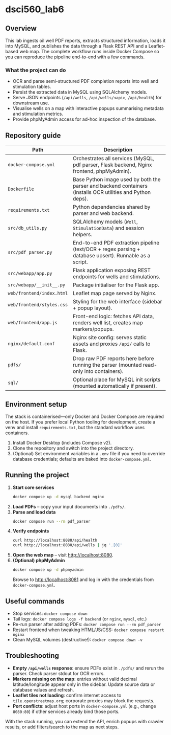 # dsci560_lab6

## Overview
This lab ingests oil well PDF reports, extracts structured information, loads it into MySQL, and publishes the data through a Flask REST API and a Leaflet-based web map. The complete workflow runs inside Docker Compose so you can reproduce the pipeline end-to-end with a few commands.

### What the project can do
- OCR and parse semi-structured PDF completion reports into well and stimulation tables.
- Persist the extracted data in MySQL using SQLAlchemy models.
- Serve JSON endpoints (`/api/wells`, `/api/wells/<api>`, `/api/health`) for downstream use.
- Visualise wells on a map with interactive popups summarising metadata and stimulation metrics.
- Provide phpMyAdmin access for ad-hoc inspection of the database.

## Repository guide
| Path | Description |
| --- | --- |
| `docker-compose.yml` | Orchestrates all services (MySQL, pdf parser, Flask backend, Nginx frontend, phpMyAdmin). |
| `Dockerfile` | Base Python image used by both the parser and backend containers (installs OCR utilities and Python deps). |
| `requirements.txt` | Python dependencies shared by parser and web backend. |
| `src/db_utils.py` | SQLAlchemy models (`Well`, `StimulationData`) and session helpers. |
| `src/pdf_parser.py` | End-to-end PDF extraction pipeline (text/OCR + regex parsing + database upsert). Runnable as a script. |
| `src/webapp/app.py` | Flask application exposing REST endpoints for wells and stimulations. |
| `src/webapp/__init__.py` | Package initialiser for the Flask app. |
| `web/frontend/index.html` | Leaflet map page served by Nginx. |
| `web/frontend/styles.css` | Styling for the web interface (sidebar + popup layout). |
| `web/frontend/app.js` | Front-end logic: fetches API data, renders well list, creates map markers/popups. |
| `nginx/default.conf` | Nginx site config: serves static assets and proxies `/api/` calls to Flask. |
| `pdfs/` | Drop raw PDF reports here before running the parser (mounted read-only into containers). |
| `sql/` | Optional place for MySQL init scripts (mounted automatically if present). |

## Environment setup
The stack is containerised—only Docker and Docker Compose are required on the host. If you prefer local Python tooling for development, create a venv and install `requirements.txt`, but the standard workflow uses containers.

1. Install Docker Desktop (includes Compose v2).
2. Clone the repository and switch into the project directory.
3. (Optional) Set environment variables in a `.env` file if you need to override database credentials; defaults are baked into `docker-compose.yml`.

## Running the project
1. **Start core services**
   ```bash
   docker compose up -d mysql backend nginx
   ```
2. **Load PDFs** – copy your input documents into `./pdfs/`.
3. **Parse and load data**
   ```bash
   docker compose run --rm pdf_parser
   ```
4. **Verify endpoints**
   ```bash
   curl http://localhost:8080/api/health
   curl http://localhost:8080/api/wells | jq '.[0]'
   ```
5. **Open the web map** – visit [http://localhost:8080](http://localhost:8080).
6. **(Optional) phpMyAdmin**
   ```bash
   docker compose up -d phpmyadmin
   ```
   Browse to [http://localhost:8081](http://localhost:8081) and log in with the credentials from `docker-compose.yml`.

## Useful commands
- Stop services: `docker compose down`
- Tail logs: `docker compose logs -f backend` (or `nginx`, `mysql`, etc.)
- Re-run parser after adding PDFs: `docker compose run --rm pdf_parser`
- Restart frontend when tweaking HTML/JS/CSS: `docker compose restart nginx`
- Clean MySQL volumes (destructive!): `docker compose down -v`

## Troubleshooting
- **Empty `/api/wells` response**: ensure PDFs exist in `./pdfs/` and rerun the parser. Check parser stdout for OCR errors.
- **Markers missing on the map**: entries without valid decimal latitude/longitude appear only in the sidebar. Update source data or database values and refresh.
- **Leaflet tiles not loading**: confirm internet access to `tile.openstreetmap.org`; corporate proxies may block the requests.
- **Port conflicts**: adjust host ports in `docker-compose.yml` (e.g., change `8080:80`) if other services already bind those ports.

With the stack running, you can extend the API, enrich popups with crawler results, or add filters/search to the map as next steps.
